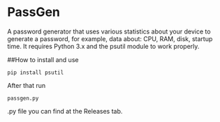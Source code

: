 # PassGen
A password generator that uses various statistics about your device to generate a password, for example, data about: CPU, RAM, disk, startup time. It requires Python 3.x and the psutil module to work properly.

##How to install and use
```
pip install psutil
```
After that run 
```
passgen.py
```
.py file you can find at the Releases tab.


